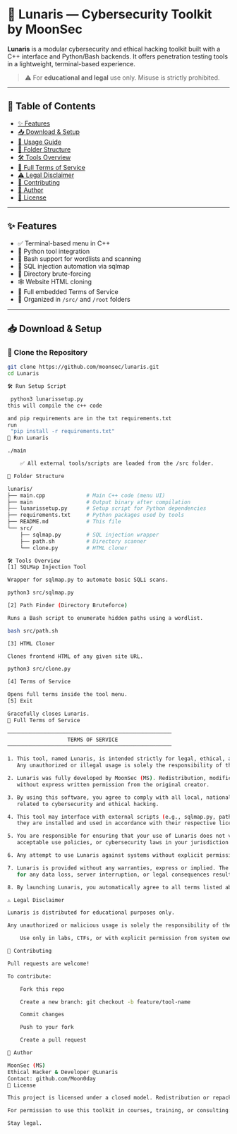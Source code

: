 
# 🌙 Lunaris — Cybersecurity Toolkit by MoonSec

**Lunaris** is a modular cybersecurity and ethical hacking toolkit built with a C++ interface and Python/Bash backends. It offers penetration testing tools in a lightweight, terminal-based experience.

> ⚠️ For **educational and legal** use only. Misuse is strictly prohibited.

---

## 📖 Table of Contents

- [✨ Features](#-features)
- [📥 Download & Setup](#-download--setup)
- [🚀 Usage Guide](#-usage-guide)
- [📂 Folder Structure](#-folder-structure)
- [🛠️ Tools Overview](#️-tools-overview)
- [📜 Full Terms of Service](#-full-terms-of-service)
- [⚠️ Legal Disclaimer](#️-legal-disclaimer)
- [🤝 Contributing](#-contributing)
- [👤 Author](#-author)
- [📄 License](#-license)

---

## ✨ Features

- ✅ Terminal-based menu in C++
- 🐍 Python tool integration
- 🐚 Bash support for wordlists and scanning
- 📡 SQL injection automation via sqlmap
- 🧱 Directory brute-forcing
- 🕸️ Website HTML cloning
- 📄 Full embedded Terms of Service
- 📁 Organized in `/src/` and `/root` folders

---

## 📥 Download & Setup

### 🔻 Clone the Repository

```bash
git clone https://github.com/moonsec/lunaris.git
cd Lunaris

🛠️ Run Setup Script

 python3 lunarissetup.py
this will compile the c++ code

and pip requirements are in the txt requirements.txt
run
 "pip install -r requirements.txt"
🔮 Run Lunaris

./main

    ✅ All external tools/scripts are loaded from the /src folder.

📂 Folder Structure

lunaris/
├── main.cpp             # Main C++ code (menu UI)
├── main                 # Output binary after compilation
├── lunarissetup.py      # Setup script for Python dependencies
├── requirements.txt     # Python packages used by tools
├── README.md            # This file
└── src/
    ├── sqlmap.py        # SQL injection wrapper
    ├── path.sh          # Directory scanner
    └── clone.py         # HTML cloner

🛠️ Tools Overview
[1] SQLMap Injection Tool

Wrapper for sqlmap.py to automate basic SQLi scans.

python3 src/sqlmap.py

[2] Path Finder (Directory Bruteforce)

Runs a Bash script to enumerate hidden paths using a wordlist.

bash src/path.sh

[3] HTML Cloner

Clones frontend HTML of any given site URL.

python3 src/clone.py

[4] Terms of Service

Opens full terms inside the tool menu.
[5] Exit

Gracefully closes Lunaris.
📜 Full Terms of Service

────────────────────────────────────────────────────
                   TERMS OF SERVICE
────────────────────────────────────────────────────

1. This tool, named Lunaris, is intended strictly for legal, ethical, and educational purposes.
   Any unauthorized or illegal usage is solely the responsibility of the user. The developer is not liable.

2. Lunaris was fully developed by MoonSec (MS). Redistribution, modification, or reposting is prohibited
   without express written permission from the original creator.

3. By using this software, you agree to comply with all local, national, and international laws
   related to cybersecurity and ethical hacking.

4. This tool may interface with external scripts (e.g., sqlmap.py, path.sh). Please ensure 
   they are installed and used in accordance with their respective licenses.

5. You are responsible for ensuring that your use of Lunaris does not violate any terms of service, 
   acceptable use policies, or cybersecurity laws in your jurisdiction.

6. Any attempt to use Lunaris against systems without explicit permission is strictly prohibited.

7. Lunaris is provided without any warranties, express or implied. The developers are not responsible 
   for any data loss, server interruption, or legal consequences resulting from misuse.

8. By launching Lunaris, you automatically agree to all terms listed above.

⚠️ Legal Disclaimer

Lunaris is distributed for educational purposes only.

Any unauthorized or malicious usage is solely the responsibility of the user. The developers and contributors assume no liability for misuse or damage caused by this toolkit.

    Use only in labs, CTFs, or with explicit permission from system owners.

🤝 Contributing

Pull requests are welcome!

To contribute:

    Fork this repo

    Create a new branch: git checkout -b feature/tool-name

    Commit changes

    Push to your fork

    Create a pull request

👤 Author

MoonSec (MS)
Ethical Hacker & Developer @Lunaris
Contact: github.com/Moon0day
📄 License

This project is licensed under a closed model. Redistribution or repackaging is not permitted without direct consent.

For permission to use this toolkit in courses, training, or consulting: please contact the author.

Stay legal.
